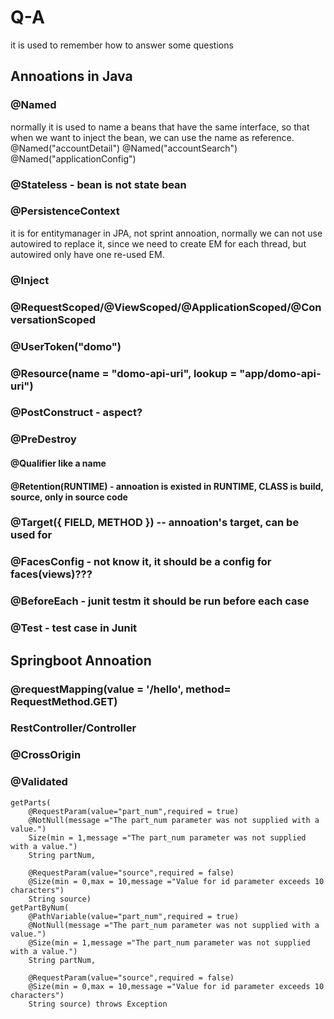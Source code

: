 # Q-A
it is used to remember how to answer some questions

## Annoations in Java
### @Named 
 normally it is used to name a beans that have the same interface, so that when we want to inject the bean, we can use the name as reference.
@Named("accountDetail")
@Named("accountSearch")
@Named("applicationConfig")
### @Stateless - bean is not state bean
### @PersistenceContext 
it is for entitymanager in JPA, not sprint annoation, normally we can not use autowired to replace it, since we need to create EM for each thread, but autowired only have one re-used EM.
### @Inject
### @RequestScoped/@ViewScoped/@ApplicationScoped/@ConversationScoped

### @UserToken("domo")
### @Resource(name = "domo-api-uri", lookup = "app/domo-api-uri")


### @PostConstruct - aspect?
### @PreDestroy

#### @Qualifier like a name
#### @Retention(RUNTIME) - annoation is existed in RUNTIME, CLASS is build, source, only in source code
### @Target({ FIELD, METHOD }) -- annoation's target, can be used for

### @FacesConfig - not know it, it should be a config for faces(views)???

### @BeforeEach - junit testm it should be run before each case
### @Test - test case in Junit

## Springboot Annoation
### @requestMapping(value = '/hello', method= RequestMethod.GET)
### RestController/Controller
### @CrossOrigin
### @Validated
~~~
getParts(			
	@RequestParam(value="part_num",required = true)
	@NotNull(message ="The part_num parameter was not supplied with a value.")
	Size(min = 1,message ="The part_num parameter was not supplied with a value.")
	String partNum,
												
	@RequestParam(value="source",required = false) 
	@Size(min = 0,max = 10,message ="Value for id parameter exceeds 10 characters")
	String source)
getPartByNum(			
	@PathVariable(value="part_num",required = true)
	@NotNull(message ="The part_num parameter was not supplied with a value.")
	@Size(min = 1,message ="The part_num parameter was not supplied with a value.")
	String partNum,
												
	@RequestParam(value="source",required = false) 
	@Size(min = 0,max = 10,message ="Value for id parameter exceeds 10 characters")
	String source) throws Exception
~~~
